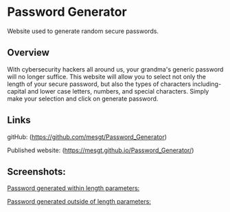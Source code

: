 # Password Generator
Website used to generate random secure passwords.

## Overview
With cybersecurity hackers all around us, your grandma's generic password will no longer suffice. This website will allow you to select not only the length of your secure password, but also the types of characters including- capital and lower case letters, numbers, and special characters. Simply make your selection and click on generate password. 

## Links

gitHub: (https://github.com/mesgt/Password_Generator)

Published website: (https://mesgt.github.io/Password_Generator/)

## Screenshots:

<a href="https://github.com/mesgt/Password_Generator/issues/2#issue-779939363" alt="Password generator within parameters">Password generated within length parameters: </a>

<a href="https://github.com/mesgt/Password_Generator/issues/3#issue-779940267" alt="Password generator outside parameters">Password generated outside of length parameters: </a>